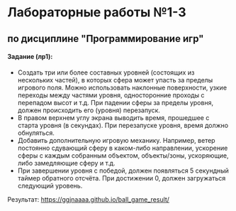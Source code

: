 # Лабораторные работы №1-3

## по дисциплине "Программирование игр"

#### Задание (лр1):

* Создать три или более составных уровней (состоящих из нескольких частей), в которых сфера может упасть за пределы игрового поля. Можно использовать наклонные поверхности, узкие переходы между частями уровня, односторонние проходы с перепадом высот и т.д. При падении сферы за пределы уровня, должен происходить его (уровня) перезапуск.
* В правом верхнем углу экрана выводить время, прошедшее с старта уровня (в секундах). При перезапуске уровня, время должно обнуляться.
* Добавить дополнительную игровую механику. Например, ветер постоянно сдувающий сферу в каком-либо направлении, ускорение сферы с каждым собранным объектом, объекты/зоны, ускоряющие, либо замедляющие сферу и т.д.
* При завершении уровня с победой, должен появляться 5 секундный таймер обратного отсчёта. При достижении 0, должен загружаться следующий уровень.



Результат: https://ggjnaaaa.github.io/ball_game_result/
